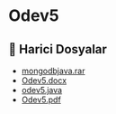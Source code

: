 # Odev5


<!--Index-->

## 🔗 Harici Dosyalar

- [mongodbjava.rar](./mongodbjava.rar)
- [Odev5.docx](./Odev5.docx)
- [odev5.java](./odev5.java)
- [Odev5.pdf](./Odev5.pdf)


<!--Index-->

